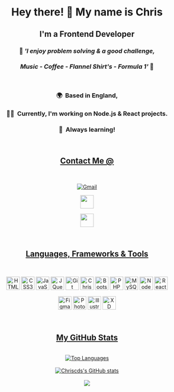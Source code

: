 <h1 align="center">Hey there! 👋 My name is Chris </h1>

<h2 align="center">I'm a Frontend Developer</h2>

<h3 align="center"> 👏 <em>'I enjoy problem solving & a good challenge,</em></h3>

<h3 align="center"><em>Music - Coffee - Flannel Shirt's - Formula 1'</em> 👏 </h3>
<br>
<h3 align="center"> 🌍  Based in England,</h3>

<h3 align="center"> 👨‍💻  Currently, I'm working on Node.js & React projects.</h3>

<h3 align="center"> 🧠  Always learning!</h3>

<br>

<h2 align="center"><u>Contact Me @</u></h2>
<br>
<p align="center">
<a href="mailto:csouthon44@gmail.com" target="_blank" rel="noreferrer"><img src="https://img.shields.io/badge/Gmail-D14836?style=for-the-badge&logo=gmail&logoColor=white" alt="Gmail" /></a></p>

<p align="center">
<a href="https://www.github.com/Chriscds" target="_blank" rel="noreferrer"><img src="https://raw.githubusercontent.com/danielcranney/readme-generator/main/public/icons/socials/github.svg" width="36" height="36" /> </a> </p>

<p align="center">
<a href="https://www.linkedin.com/in/chris-southon-frontend-developer/" target="_blank" rel="noreferrer"><img src="https://raw.githubusercontent.com/danielcranney/readme-generator/main/public/icons/socials/linkedin.svg" width="36" height="36" /></a></p>

<br>
<h2 align="center"><u>Languages, Frameworks & Tools</u></h2>
<br>

<p align="center"><a href="https://developer.mozilla.org/en-US/docs/Glossary/HTML5" target="_blank" rel="noreferrer"><img src="https://raw.githubusercontent.com/danielcranney/readme-generator/main/public/icons/skills/html5-colored.svg" width="36" height="36" alt="HTML5" /></a> 
<a href="https://www.w3.org/TR/CSS/#css" target="_blank" rel="noreferrer"><img src="https://raw.githubusercontent.com/danielcranney/readme-generator/main/public/icons/skills/css3-colored.svg" width="36" height="36" alt="CSS3" /></a> 
<a href="https://developer.mozilla.org/en-US/docs/Web/JavaScript" target="_blank" rel="noreferrer"><img src="https://raw.githubusercontent.com/danielcranney/readme-generator/main/public/icons/skills/javascript-colored.svg" width="36" height="36" alt="JavaScript" /></a> 
<a href="https://jquery.com/" target="_blank" rel="noreferrer"><img src="https://raw.githubusercontent.com/danielcranney/readme-generator/main/public/icons/skills/jquery-colored.svg" width="36" height="36" alt="JQuery" /></a>
<a href="https://git-scm.com/" target="_blank" rel="noreferrer"><img src="https://raw.githubusercontent.com/danielcranney/readme-generator/main/public/icons/skills/git-colored.svg" width="36" height="36" alt="Git" /></a>
<a href="https://www.github.com/Chriscds" target="_blank" rel="noreferrer"><img src="https://raw.githubusercontent.com/danielcranney/readme-generator/main/public/icons/socials/github.svg" width="36" height="36" alt="Chriscds GitHub"/></a> 
<a href="https://getbootstrap.com/" target="_blank" rel="noreferrer"><img src="https://raw.githubusercontent.com/danielcranney/readme-generator/main/public/icons/skills/bootstrap-colored.svg" width="36" height="36" alt="Bootstrap" /></a> 
<a href="https://www.php.net/" target="_blank" rel="noreferrer"><img src="https://raw.githubusercontent.com/danielcranney/readme-generator/main/public/icons/skills/php-colored.svg" width="36" height="36" alt="PHP" /></a> 
<a href="https://www.mysql.com/" target="_blank" rel="noreferrer"><img src="https://raw.githubusercontent.com/danielcranney/readme-generator/main/public/icons/skills/mysql-colored.svg" width="36" height="36" alt="MySQL" /></a> 
<a href="https://nodejs.org/en/" target="_blank" rel="noreferrer"><img src="https://raw.githubusercontent.com/danielcranney/readme-generator/main/public/icons/skills/nodejs-colored.svg" width="36" height="36" alt="NodeJS" /></a> 
<a href="https://reactjs.org/" target="_blank" rel="noreferrer"><img src="https://raw.githubusercontent.com/danielcranney/readme-generator/main/public/icons/skills/react-colored.svg" width="36" height="36" alt="React" /></a></p>

<p align="center"><a href="https://www.figma.com/" target="_blank" rel="noreferrer"><img src="https://raw.githubusercontent.com/danielcranney/readme-generator/main/public/icons/skills/figma-colored.svg" width="36" height="36" alt="Figma" /></a> 
<a href="https://www.adobe.com/uk/products/photoshop.html" target="_blank" rel="noreferrer"><img src="https://raw.githubusercontent.com/danielcranney/readme-generator/main/public/icons/skills/photoshop-colored.svg" width="36" height="36" alt="Photoshop" /></a> 
<a href="adobe.com/uk/products/illustrator.html" target="_blank" rel="noreferrer"><img src="https://raw.githubusercontent.com/danielcranney/readme-generator/main/public/icons/skills/illustrator-colored.svg" width="36" height="36" alt="Illustrator" /></a> 
<a href="https://www.adobe.com/uk/products/xd.html" target="_blank" rel="noreferrer"><img src="https://raw.githubusercontent.com/danielcranney/readme-generator/main/public/icons/skills/xd-colored.svg" width="36" height="36" alt="XD" /></a></p> 
<br>
<h2 align="center"><u>My GitHub Stats</u></h2>
<br>
<div align="center"><a href="https://github.com/Chriscds" align="left"><img src="https://github-readme-stats.vercel.app/api/top-langs/?username=Chriscds&theme=vue-dark&show_icons=true&hide_border=false&layout=compact" alt="Top Languages" /></a></div>
<br>
<div align="center"><a href="http://www.github.com/Chriscds"><img src="https://github-readme-stats.vercel.app/api?username=Chriscds&theme=vue-dark&show_icons=true&hide_border=false&count_private=true" alt="Chriscds's GitHub stats" /></a></div>
<br>
<div align="center"><a href="http://www.github.com/Chriscds"><img src="https://github-readme-streak-stats.herokuapp.com/?user=Chriscds&theme=vue-dark&hide_border=false" /></a></div>